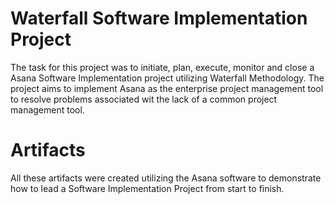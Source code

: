 # Waterfall Software Implementation Project
The task for this project was to initiate, plan, execute, monitor and close a Asana Software Implementation project utilizing Waterfall Methodology.  The project aims to implement Asana as the enterprise project management tool to resolve problems associated wit the lack of a common project management tool.

# Artifacts
All these artifacts were created utilizing the Asana software to demonstrate how to lead a Software Implementation Project from start to finish.
